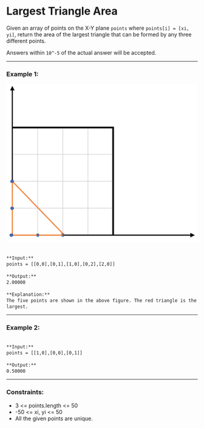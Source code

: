 # Largest Triangle Area

Given an array of points on the X-Y plane `points` where `points[i] = [xi, yi]`, return the area of the largest triangle that can be formed by any three different points.

Answers within `10^-5` of the actual answer will be accepted.

---

### Example 1:

![Example](Example.png)

```

**Input:**
points = [[0,0],[0,1],[1,0],[0,2],[2,0]]

**Output:**
2.00000

**Explanation:**
The five points are shown in the above figure. The red triangle is the largest.

```

---

### Example 2:

```

**Input:**
points = [[1,0],[0,0],[0,1]]

**Output:**
0.50000

```

---

### Constraints:

- 3 <= points.length <= 50
- -50 <= xi, yi <= 50
- All the given points are unique.
